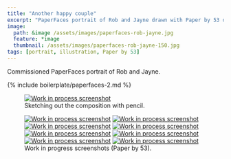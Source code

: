 ```yaml
---
title: "Another happy couple"
excerpt: "PaperFaces portrait of Rob and Jayne drawn with Paper by 53 on an iPad."
image: 
  path: &image /assets/images/paperfaces-rob-jayne.jpg 
  feature: *image
  thumbnail: /assets/images/paperfaces-rob-jayne-150.jpg
tags: [portrait, illustration, Paper by 53]
---
```


Commissioned PaperFaces portrait of Rob and Jayne.

{% include boilerplate/paperfaces-2.md %}

<figure>
  <a href="{{ site.url }}/assets/images/paperfaces-rob-jayne-process-1-lg.jpg"><img src="{{ site.url }}/assets/images/paperfaces-rob-jayne-process-1-750.jpg" alt="Work in process screenshot"></a>
  <figcaption>Sketching out the composition with pencil.</figcaption>
</figure>

<figure class="half">
  <a href="{{ site.url }}/assets/images/paperfaces-rob-jayne-process-2-lg.jpg"><img src="{{ site.url }}/assets/images/paperfaces-rob-jayne-process-2-600.jpg" alt="Work in process screenshot"></a>
  <a href="{{ site.url }}/assets/images/paperfaces-rob-jayne-process-3-lg.jpg"><img src="{{ site.url }}/assets/images/paperfaces-rob-jayne-process-3-600.jpg" alt="Work in process screenshot"></a>
  <a href="{{ site.url }}/assets/images/paperfaces-rob-jayne-process-4-lg.jpg"><img src="{{ site.url }}/assets/images/paperfaces-rob-jayne-process-4-600.jpg" alt="Work in process screenshot"></a>
  <a href="{{ site.url }}/assets/images/paperfaces-rob-jayne-process-5-lg.jpg"><img src="{{ site.url }}/assets/images/paperfaces-rob-jayne-process-5-600.jpg" alt="Work in process screenshot"></a>
  <a href="{{ site.url }}/assets/images/paperfaces-rob-jayne-process-6-lg.jpg"><img src="{{ site.url }}/assets/images/paperfaces-rob-jayne-process-6-600.jpg" alt="Work in process screenshot"></a>
  <a href="{{ site.url }}/assets/images/paperfaces-rob-jayne-process-7-lg.jpg"><img src="{{ site.url }}/assets/images/paperfaces-rob-jayne-process-7-600.jpg" alt="Work in process screenshot"></a>
  <a href="{{ site.url }}/assets/images/paperfaces-rob-jayne-process-8-lg.jpg"><img src="{{ site.url }}/assets/images/paperfaces-rob-jayne-process-8-600.jpg" alt="Work in process screenshot"></a>
  <a href="{{ site.url }}/assets/images/paperfaces-rob-jayne-process-9-lg.jpg"><img src="{{ site.url }}/assets/images/paperfaces-rob-jayne-process-9-600.jpg" alt="Work in process screenshot"></a>
  <figcaption>Work in progress screenshots (Paper by 53).</figcaption>
</figure>

